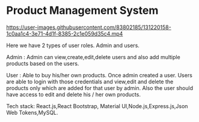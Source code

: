 # Product Management System



https://user-images.githubusercontent.com/83802185/131220158-1c0aa1c4-3e71-4d1f-8385-2c1e059d35c4.mp4




Here we have 2 types of user roles.
Admin and users.

Admin : Admin can view,create,edit,delete users and also add multiple products based on the users.

User : Able to buy his/her own products. Once admin created a user. Users are able to login with those credentials and view,edit and delete the products only which are added for that user by admin.
Also the user should have access to edit and delete his / her own products.

Tech stack:
     React.js,React Bootstrap, Material UI,Node.js,Express.js,Json Web Tokens,MySQL.
